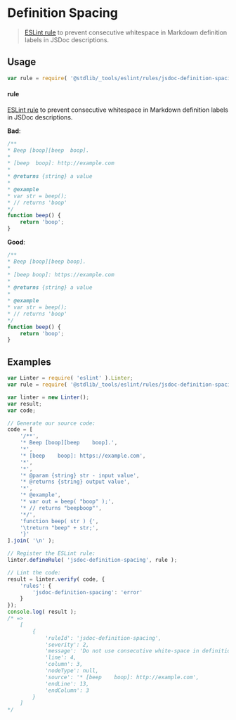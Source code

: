 <!--

@license Apache-2.0

Copyright (c) 2018 The Stdlib Authors.

Licensed under the Apache License, Version 2.0 (the "License");
you may not use this file except in compliance with the License.
You may obtain a copy of the License at

   http://www.apache.org/licenses/LICENSE-2.0

Unless required by applicable law or agreed to in writing, software
distributed under the License is distributed on an "AS IS" BASIS,
WITHOUT WARRANTIES OR CONDITIONS OF ANY KIND, either express or implied.
See the License for the specific language governing permissions and
limitations under the License.

-->

# Definition Spacing

> [ESLint rule][eslint-rules] to prevent consecutive whitespace in Markdown definition labels in JSDoc descriptions.

<section class="intro">

</section>

<!-- /.intro -->

<section class="usage">

## Usage

```javascript
var rule = require( '@stdlib/_tools/eslint/rules/jsdoc-definition-spacing' );
```

#### rule

[ESLint rule][eslint-rules] to prevent consecutive whitespace in Markdown definition labels in JSDoc descriptions.

**Bad**:

<!-- eslint-disable stdlib/jsdoc-definition-spacing, stdlib/jsdoc-markdown-remark -->

```javascript
/**
* Beep [boop][beep  boop].
*
* [beep  boop]: http://example.com
*
* @returns {string} a value
*
* @example
* var str = beep();
* // returns 'boop'
*/
function beep() {
    return 'boop';
}
```

**Good**:

```javascript
/**
* Beep [boop][beep boop].
*
* [beep boop]: https://example.com
*
* @returns {string} a value
*
* @example
* var str = beep();
* // returns 'boop'
*/
function beep() {
    return 'boop';
}
```

</section>

<!-- /.usage -->

<section class="examples">

## Examples

<!-- eslint no-undef: "error" -->

```javascript
var Linter = require( 'eslint' ).Linter;
var rule = require( '@stdlib/_tools/eslint/rules/jsdoc-definition-spacing' );

var linter = new Linter();
var result;
var code;

// Generate our source code:
code = [
    '/**',
    '* Beep [boop][beep    boop].',
    '*',
    '* [beep    boop]: https://example.com',
    '*',
    '*',
    '* @param {string} str - input value',
    '* @returns {string} output value',
    '*',
    '* @example',
    '* var out = beep( "boop" );',
    '* // returns "beepboop"',
    '*/',
    'function beep( str ) {',
    '\treturn "beep" + str;',
    '}'
].join( '\n' );

// Register the ESLint rule:
linter.defineRule( 'jsdoc-definition-spacing', rule );

// Lint the code:
result = linter.verify( code, {
    'rules': {
        'jsdoc-definition-spacing': 'error'
    }
});
console.log( result );
/* =>
    [
        {
            'ruleId': 'jsdoc-definition-spacing',
            'severity': 2,
            'message': 'Do not use consecutive white-space in definition labels',
            'line': 4,
            'column': 3,
            'nodeType': null,
            'source': '* [beep    boop]: http://example.com',
            'endLine': 13,
            'endColumn': 3
        }
    ]
*/
```

</section>

<!-- /.examples -->

<section class="links">

[eslint-rules]: https://eslint.org/docs/developer-guide/working-with-rules

</section>

<!-- /.links -->
